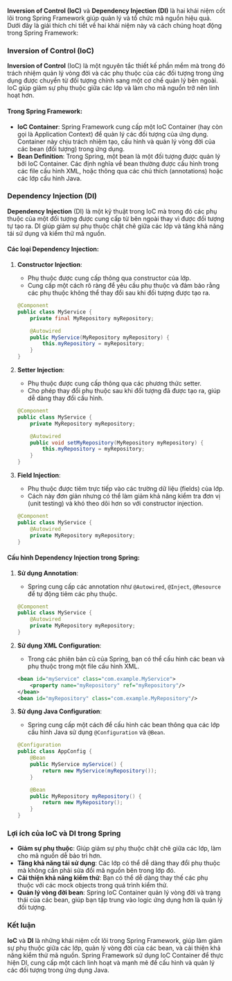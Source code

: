 **Inversion of Control (IoC)** và **Dependency Injection (DI)** là hai khái niệm cốt lõi trong Spring Framework giúp quản lý và tổ chức mã nguồn hiệu quả. Dưới đây là giải thích chi tiết về hai khái niệm này và cách chúng hoạt động trong Spring Framework:

### Inversion of Control (IoC)

**Inversion of Control** (IoC) là một nguyên tắc thiết kế phần mềm mà trong đó trách nhiệm quản lý vòng đời và các phụ thuộc của các đối tượng trong ứng dụng được chuyển từ đối tượng chính sang một cơ chế quản lý bên ngoài. IoC giúp giảm sự phụ thuộc giữa các lớp và làm cho mã nguồn trở nên linh hoạt hơn.

#### Trong Spring Framework:

- **IoC Container**: Spring Framework cung cấp một IoC Container (hay còn gọi là Application Context) để quản lý các đối tượng của ứng dụng. Container này chịu trách nhiệm tạo, cấu hình và quản lý vòng đời của các bean (đối tượng) trong ứng dụng.
- **Bean Definition**: Trong Spring, một bean là một đối tượng được quản lý bởi IoC Container. Các định nghĩa về bean thường được cấu hình trong các file cấu hình XML, hoặc thông qua các chú thích (annotations) hoặc các lớp cấu hình Java.

### Dependency Injection (DI)

**Dependency Injection** (DI) là một kỹ thuật trong IoC mà trong đó các phụ thuộc của một đối tượng được cung cấp từ bên ngoài thay vì được đối tượng tự tạo ra. DI giúp giảm sự phụ thuộc chặt chẽ giữa các lớp và tăng khả năng tái sử dụng và kiểm thử mã nguồn.

#### Các loại Dependency Injection:

1. **Constructor Injection**:
    - Phụ thuộc được cung cấp thông qua constructor của lớp.
    - Cung cấp một cách rõ ràng để yêu cầu phụ thuộc và đảm bảo rằng các phụ thuộc không thể thay đổi sau khi đối tượng được tạo ra.

   ```java
   @Component
   public class MyService {
       private final MyRepository myRepository;

       @Autowired
       public MyService(MyRepository myRepository) {
           this.myRepository = myRepository;
       }
   }
   ```

2. **Setter Injection**:
    - Phụ thuộc được cung cấp thông qua các phương thức setter.
    - Cho phép thay đổi phụ thuộc sau khi đối tượng đã được tạo ra, giúp dễ dàng thay đổi cấu hình.

   ```java
   @Component
   public class MyService {
       private MyRepository myRepository;

       @Autowired
       public void setMyRepository(MyRepository myRepository) {
           this.myRepository = myRepository;
       }
   }
   ```

3. **Field Injection**:
    - Phụ thuộc được tiêm trực tiếp vào các trường dữ liệu (fields) của lớp.
    - Cách này đơn giản nhưng có thể làm giảm khả năng kiểm tra đơn vị (unit testing) và khó theo dõi hơn so với constructor injection.

   ```java
   @Component
   public class MyService {
       @Autowired
       private MyRepository myRepository;
   }
   ```

#### Cấu hình Dependency Injection trong Spring:

1. **Sử dụng Annotation**:
    - Spring cung cấp các annotation như `@Autowired`, `@Inject`, `@Resource` để tự động tiêm các phụ thuộc.

   ```java
   @Component
   public class MyService {
       @Autowired
       private MyRepository myRepository;
   }
   ```

2. **Sử dụng XML Configuration**:
    - Trong các phiên bản cũ của Spring, bạn có thể cấu hình các bean và phụ thuộc trong một file cấu hình XML.

   ```xml
   <bean id="myService" class="com.example.MyService">
       <property name="myRepository" ref="myRepository"/>
   </bean>
   <bean id="myRepository" class="com.example.MyRepository"/>
   ```

3. **Sử dụng Java Configuration**:
    - Spring cung cấp một cách để cấu hình các bean thông qua các lớp cấu hình Java sử dụng `@Configuration` và `@Bean`.

   ```java
   @Configuration
   public class AppConfig {
       @Bean
       public MyService myService() {
           return new MyService(myRepository());
       }

       @Bean
       public MyRepository myRepository() {
           return new MyRepository();
       }
   }
   ```

### Lợi ích của IoC và DI trong Spring

- **Giảm sự phụ thuộc**: Giúp giảm sự phụ thuộc chặt chẽ giữa các lớp, làm cho mã nguồn dễ bảo trì hơn.
- **Tăng khả năng tái sử dụng**: Các lớp có thể dễ dàng thay đổi phụ thuộc mà không cần phải sửa đổi mã nguồn bên trong lớp đó.
- **Cải thiện khả năng kiểm thử**: Bạn có thể dễ dàng thay thế các phụ thuộc với các mock objects trong quá trình kiểm thử.
- **Quản lý vòng đời bean**: Spring IoC Container quản lý vòng đời và trạng thái của các bean, giúp bạn tập trung vào logic ứng dụng hơn là quản lý đối tượng.

### Kết luận

**IoC** và **DI** là những khái niệm cốt lõi trong Spring Framework, giúp làm giảm sự phụ thuộc giữa các lớp, quản lý vòng đời của các bean, và cải thiện khả năng kiểm thử mã nguồn. Spring Framework sử dụng IoC Container để thực hiện DI, cung cấp một cách linh hoạt và mạnh mẽ để cấu hình và quản lý các đối tượng trong ứng dụng Java.